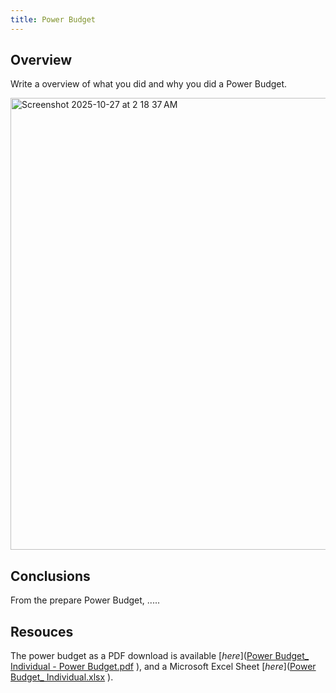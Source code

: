 ```yaml
---
title: Power Budget
---
```


## Overview
Write a overview of what you did and why you did a Power Budget.

<img width="529" height="723" alt="Screenshot 2025-10-27 at 2 18 37 AM" src="https://github.com/user-attachments/assets/86d0caec-501f-4204-a8e3-01b74d828cd1" />

## Conclusions

From the prepare Power Budget, .....

## Resouces

The power budget as a PDF download is available [*here*]([Power Budget_ Individual - Power Budget.pdf](https://github.com/user-attachments/files/23160455/Power.Budget_.Individual.-.Power.Budget.pdf)
), and a Microsoft Excel Sheet [*here*]([Power Budget_ Individual.xlsx](https://github.com/user-attachments/files/23160384/Power.Budget_.Individual.xlsx)
).
